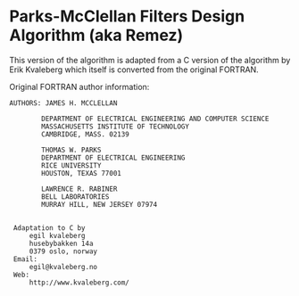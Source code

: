 Parks-McClellan Filters Design Algorithm (aka Remez)
====================================================

This version of the algorithm is adapted from a C version of the algorithm
by Erik Kvaleberg which itself is converted from the original FORTRAN.

Original FORTRAN author information:
	
	AUTHORS: JAMES H. MCCLELLAN
	
	        DEPARTMENT OF ELECTRICAL ENGINEERING AND COMPUTER SCIENCE
	        MASSACHUSETTS INSTITUTE OF TECHNOLOGY
	        CAMBRIDGE, MASS. 02139
	
	        THOMAS W. PARKS
	        DEPARTMENT OF ELECTRICAL ENGINEERING
	        RICE UNIVERSITY
	        HOUSTON, TEXAS 77001
	
	        LAWRENCE R. RABINER
	        BELL LABORATORIES
	        MURRAY HILL, NEW JERSEY 07974
	
	
	 Adaptation to C by
	     egil kvaleberg
	     husebybakken 14a
	     0379 oslo, norway
	 Email:
	     egil@kvaleberg.no
	 Web:
	     http://www.kvaleberg.com/
